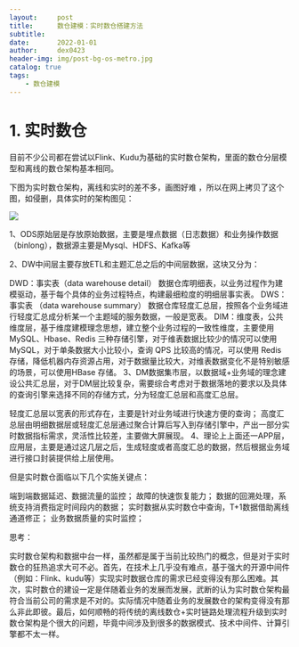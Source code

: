 ```yaml
---
layout:     post
title:      数仓建模：实时数仓搭建方法
subtitle:   
date:       2022-01-01
author:     dex0423
header-img: img/post-bg-os-metro.jpg
catalog: true
tags:
    - 数仓建模
---
```



# 1. 实时数仓

目前不少公司都在尝试以Flink、Kudu为基础的实时数仓架构，里面的数仓分层模型和离线的数仓架构基本相同。

下图为实时数仓架构，离线和实时的差不多，画图好难 ，所以在网上拷贝了这个图，如侵删，具体实时的架构图见：

  ![]({{site.baseurl}}/img-post/实时数仓-1.png)



1、ODS原始层是存放原始数据，主要是埋点数据（日志数据）和业务操作数据（binlong），数据源主要是Mysql、HDFS、Kafka等

2、DW中间层主要存放ETL和主题汇总之后的中间层数据，这块又分为：

DWD：事实表（data warehouse detail） 数据仓库明细表，以业务过程作为建模驱动，基于每个具体的业务过程特点，构建最细粒度的明细层事实表。
DWS：事实表 （data warehouse summary） 数据仓库轻度汇总层，按照各个业务域进行轻度汇总成分析某一个主题域的服务数据，一般是宽表。
DIM：维度表，公共维度层，基于维度建模理念思想，建立整个业务过程的一致性维度，主要使用 MySQL、Hbase、Redis 三种存储引擎，对于维表数据比较少的情况可以使用 MySQL，对于单条数据大小比较小，查询 QPS 比较高的情况，可以使用 Redis 存储，降低机器内存资源占用，对于数据量比较大，对维表数据变化不是特别敏感的场景，可以使用HBase 存储。
3、DM数据集市层，以数据域+业务域的理念建设公共汇总层，对于DM层比较复杂，需要综合考虑对于数据落地的要求以及具体的查询引擎来选择不同的存储方式，分为轻度汇总层和高度汇总层。

轻度汇总层以宽表的形式存在，主要是针对业务域进行快速方便的查询；
高度汇总层由明细数据层或轻度汇总层通过聚合计算后写入到存储引擎中，产出一部分实时数据指标需求，灵活性比较差，主要做大屏展现。
4、理论上上面还一APP层，应用层，主要是通过这几层之后，生成轻度或者高度汇总的数据，然后根据业务域进行接口封装提供给上层使用。

但是实时数仓面临以下几个实施关键点：

端到端数据延迟、数据流量的监控；
故障的快速恢复能力；
数据的回溯处理，系统支持消费指定时间段内的数据；
实时数据从实时数仓中查询，T+1数据借助离线通道修正；
业务数据质量的实时监控；



思考：

实时数仓架构和数据中台一样，虽然都是属于当前比较热门的概念，但是对于实时数仓的狂热追求大可不必。首先，在技术上几乎没有难点，基于强大的开源中间件（例如：Flink、kudu等）实现实时数据仓库的需求已经变得没有那么困难。其次，实时数仓的建设一定是伴随着业务的发展而发展，武断的认为实时数仓架构最符合当前公司的需求是不对的。实际情况中随着业务的发展数仓的架构变得没有那么非此即彼。最后，如何顺畅的将传统的离线数仓+实时链路处理流程升级到实时数仓架构是个很大的问题，毕竟中间涉及到很多的数据模式、技术中间件、计算引擎都不太一样。
